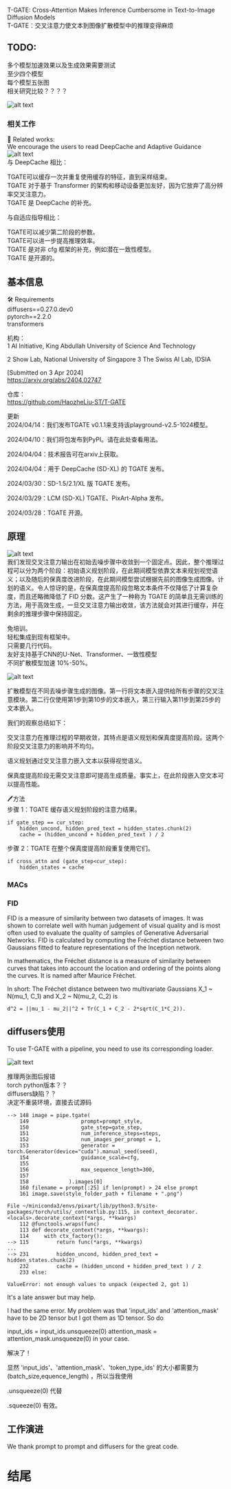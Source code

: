 T-GATE: Cross-Attention Makes Inference Cumbersome in Text-to-Image Diffusion Models    
T-GATE：交叉注意力使文本到图像扩散模型中的推理变得麻烦   

## TODO:     
多个模型加速效果以及生成效果需要测试     
至少四个模型     
每个模型五张图    
相关研究比较？？？？    

![alt text](assets/T-GATE/image-2.png)   



### 相关工作
 📖 Related works:    
We encourage the users to read DeepCache and Adaptive Guidance     
![alt text](assets/T-GATE/image-3.png)     
与 DeepCache 相比：

TGATE可以缓存一次并重复使用缓存的特征，直到采样结束。  
TGATE 对于基于 Transformer 的架构和移动设备更加友好，因为它放弃了高分辨率交叉注意力。    
TGATE 是 DeepCache 的补充。   

与自适应指导相比：    

TGATE可以减少第二阶段的参数。   
TGATE可以进一步提高推理效率。   
TGATE 是对非 cfg 框架的补充，例如潜在一致性模型。   
TGATE 是开源的。   


## 基本信息

🛠️ Requirements  
diffusers==0.27.0.dev0   
pytorch==2.2.0   
transformers   




机构：   
1 AI Initiative, King Abdullah University of Science And Technology  

2 Show Lab, National University of Singapore   3 The Swiss AI Lab, IDSIA

[Submitted on 3 Apr 2024]    
https://arxiv.org/abs/2404.02747    


仓库：   
https://github.com/HaozheLiu-ST/T-GATE   

更新    
2024/04/14：我们发布TGATE v0.1.1来支持该playground-v2.5-1024模型。

2024/04/10：我们将包发布到PyPI。请在此处查看用法。

2024/04/04：技术报告可在arxiv上获取。

2024/04/04：用于 DeepCache (SD-XL) 的 TGATE 发布。

2024/03/30：SD-1.5/2.1/XL 版 TGATE 发布。

2024/03/29：LCM (SD-XL) TGATE、PixArt-Alpha 发布。

2024/03/28：TGATE 开源。



## 原理


![alt text](assets/T-GATE/image.png)     
我们发现交叉注意力输出在初始去噪步骤中收敛到一个固定点。因此，整个推理过程可以分为两个阶段：初始语义规划阶段，在此期间模型依靠文本来规划视觉语义；以及随后的保真度改进阶段，在此期间模型尝试根据先前的图像生成图像。计划的语义。令人惊讶的是，在保真度提高阶段忽略文本条件不仅降低了计算复杂度，而且还略微降低了 FID 分数。这产生了一种称为 TGATE 的简单且无需训练的方法，用于高效生成，一旦交叉注意力输出收敛，该方法就会对其进行缓存，并在剩余的推理步骤中保持固定。     

免培训。     
轻松集成到现有框架中。   
只需要几行代码。  
友好支持基于CNN的U-Net、Transformer、一致性模型   
不同扩散模型加速 10%-50%。   



![alt text](assets/T-GATE/image-1.png)


扩散模型在不同去噪步骤生成的图像。第一行将文本嵌入提供给所有步骤的交叉注意模块。第二行仅使用第1步到第10步的文本嵌入，第三行输入第11步到第25步的文本嵌入。

我们的观察总结如下：

交叉注意力在推理过程的早期收敛，其特点是语义规划和保真度提高阶段。这两个阶段交叉注意力的影响并不均匀。

语义规划通过交叉注意力嵌入文本以获得视觉语义。

保真度提高阶段无需交叉注意即可提高生成质量。事实上，在此阶段嵌入空文本可以提高性能。


🖊️方法    
步骤 1：TGATE 缓存语义规划阶段的注意力结果。    

    if gate_step == cur_step:
        hidden_uncond, hidden_pred_text = hidden_states.chunk(2)
        cache = (hidden_uncond + hidden_pred_text ) / 2
步骤 2：TGATE 在整个保真度提高阶段重复使用它们。    

    if cross_attn and (gate_step<cur_step):
        hidden_states = cache









### MACs





### FID
FID is a measure of similarity between two datasets of images. It was shown to correlate well with human judgement of visual quality and is most often used to evaluate the quality of samples of Generative Adversarial Networks. FID is calculated by computing the Fréchet distance between two Gaussians fitted to feature representations of the Inception network.

In mathematics, the Fréchet distance is a measure of similarity between curves that takes into account the location and ordering of the points along the curves. It is named after Maurice Fréchet.

In short: The Fréchet distance between two multivariate Gaussians X_1 ~ N(mu_1, C_1) and X_2 ~ N(mu_2, C_2) is

    d^2 = ||mu_1 - mu_2||^2 + Tr(C_1 + C_2 - 2*sqrt(C_1*C_2)).








## diffusers使用
To use T-GATE with a pipeline, you need to use its corresponding loader.

![alt text](assets/T-GATE/image-4.png)     



推理两张图后报错    
torch python版本？？    
diffusers缺陷？？   
决定不重装环境，直接去试源码     

    --> 148 image = pipe.tgate(
        149                 prompt=prompt_style,
        150                 gate_step=gate_step,
        151                 num_inference_steps=steps, 
        152                 num_images_per_prompt = 1,
        153                 generator = torch.Generator(device="cuda").manual_seed(seed),
        154                 guidance_scale=cfg,
        155                 
        156                 max_sequence_length=300,
        157 
        158             ).images[0]
        160 filename = prompt[:25] if len(prompt) > 24 else prompt
        161 image.save(style_folder_path + filename + ".png")

    File ~/miniconda3/envs/pixart/lib/python3.9/site-packages/torch/utils/_contextlib.py:115, in context_decorator.<locals>.decorate_context(*args, **kwargs)
        112 @functools.wraps(func)
        113 def decorate_context(*args, **kwargs):
        114     with ctx_factory():
    --> 115         return func(*args, **kwargs)
    ...
    --> 231         hidden_uncond, hidden_pred_text = hidden_states.chunk(2)
        232         cache = (hidden_uncond + hidden_pred_text ) / 2
        233 else:

    ValueError: not enough values to unpack (expected 2, got 1)



It's a late answer but may help.

I had the same error. My problem was that 'input_ids' and 'attention_mask' have to be 2D tensor but I got them as 1D tensor. So do

input_ids = input_ids.unsqueeze(0)
attention_mask = attention_mask.unsqueeze(0)
in your case.


解决了！

显然 'input_ids'、'attention_mask'、'token_type_ids' 的大小都需要为
(batch_size,equence_length) ，所以当我使用

.unsqueeze(0)
代替

.squeeze(0)
有效。




## 工作演进
We thank prompt to prompt and diffusers for the great code.

# 结尾